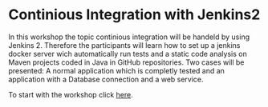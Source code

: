 # Continious Integration with Jenkins2
In this workshop the topic continious integration will be handeld by using Jenkins 2. Therefore the participants will learn how to set up a jenkins docker server wich automatically run tests and a static code analysis on Maven projects coded in Java in GitHub repositories. Two cases will be presented: A normal application which is completly tested and an application with a Database connection and a web service.

To start with the workshop click [here](https://github.com/sebivenlo/ESD-Docker-Workshop/wiki).
